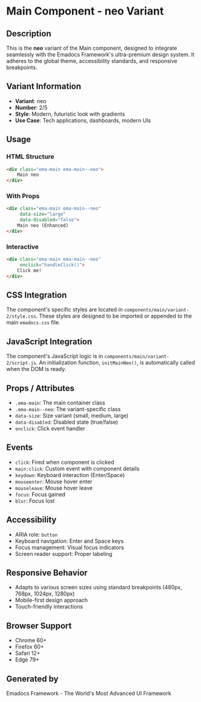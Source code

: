 # Main Component - neo Variant

## Description
This is the **neo** variant of the Main component, designed to integrate seamlessly with the Emadocs Framework's ultra-premium design system. It adheres to the global theme, accessibility standards, and responsive breakpoints.

## Variant Information
- **Variant**: neo
- **Number**: 2/5
- **Style**: Modern, futuristic look with gradients
- **Use Case**: Tech applications, dashboards, modern UIs

## Usage

### HTML Structure
```html
<div class="ema-main ema-main--neo">
    Main neo
</div>
```

### With Props
```html
<div class="ema-main ema-main--neo" 
     data-size="large" 
     data-disabled="false">
    Main neo (Enhanced)
</div>
```

### Interactive
```html
<div class="ema-main ema-main--neo" 
     onclick="handleClick()">
    Click me!
</div>
```

## CSS Integration
The component's specific styles are located in `components/main/variant-2/style.css`. These styles are designed to be imported or appended to the main `emadocs.css` file.

## JavaScript Integration
The component's JavaScript logic is in `components/main/variant-2/script.js`. An initialization function, `initMainNeo()`, is automatically called when the DOM is ready.

## Props / Attributes
- `.ema-main`: The main container class
- `.ema-main--neo`: The variant-specific class
- `data-size`: Size variant (small, medium, large)
- `data-disabled`: Disabled state (true/false)
- `onclick`: Click event handler

## Events
- `click`: Fired when component is clicked
- `main:click`: Custom event with component details
- `keydown`: Keyboard interaction (Enter/Space)
- `mouseenter`: Mouse hover enter
- `mouseleave`: Mouse hover leave
- `focus`: Focus gained
- `blur`: Focus lost

## Accessibility
- ARIA role: `button`
- Keyboard navigation: Enter and Space keys
- Focus management: Visual focus indicators
- Screen reader support: Proper labeling

## Responsive Behavior
- Adapts to various screen sizes using standard breakpoints (480px, 768px, 1024px, 1280px)
- Mobile-first design approach
- Touch-friendly interactions

## Browser Support
- Chrome 60+
- Firefox 60+
- Safari 12+
- Edge 79+

## Generated by
Emadocs Framework - The World's Most Advanced UI Framework
